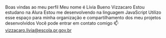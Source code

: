 Boas vindas ao meu perfil
Meu nome é Lívia Bueno Vizzacaro
Estou estudano na Alura
Estou me desenvolvendo na linguagem JavaScript
Utilizo esse espaço para minha organização e compartilhamento dos meu projetos desenvolvidos
Você pode entrar em contato comigo 📫
vizzacaro.livia@escola.pr.gov.br
